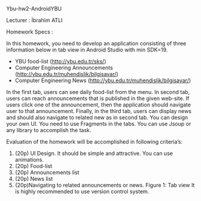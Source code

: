 Ybu-hw2-AndroidYBU

Lecturer : İbrahim ATLI

Homework Specs :

In this homework, you need to develop an application consisting of three information below
in tab view in Android Studio with min SDK=19.
* YBU food-list (http://ybu.edu.tr/sks/)
* Computer Engineering Announcements (http://ybu.edu.tr/muhendislik/bilgisayar/)
* Computer Engineering News (http://ybu.edu.tr/muhendislik/bilgisayar/)

In the first tab, users can see daily food-list from the menu. In second tab, users can reach
announcements that is published in the given web-site. If users click one of the announcement, then
the application should navigate user to that announcement. Finally, in the third tab, users can
display news and should also navigate to related new as in second tab.
You can design your own UI. You need to use Fragments in the tabs. You can use Jsoup or
any library to accomplish the task. 

Evaluation of the homework will be accomplished in following
criteria’s:
1) (20p) UI Design. It should be simple and attractive. You can use animations.
2) (20p) Food-list
3) (20p) Announcements list
4) (20p) News list
5) (20p)Navigating to related announcements or news.
Figure 1: Tab view 
It is highly recommended to use version control system.
